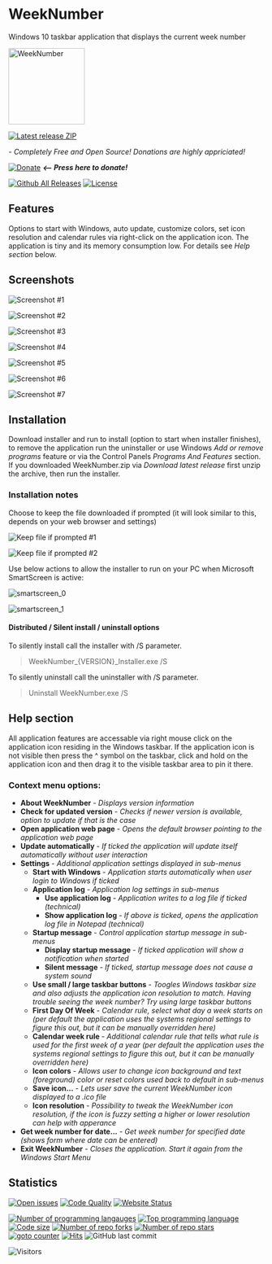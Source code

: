 # WeekNumber
Windows 10 taskbar application that displays the current week number

<img src="https://user-images.githubusercontent.com/2292809/120221521-d6a79580-c23e-11eb-99d1-be6210b43fcf.png" data-canonical-src="https://user-images.githubusercontent.com/2292809/120221521-d6a79580-c23e-11eb-99d1-be6210b43fcf.png" alt="WeekNumber" width="150" height="150" />

[![Latest release ZIP](https://img.shields.io/github/v/release/voltura/WeekNumber?label=download%20latest%20release&style=for-the-badge)](https://github.com/voltura/weeknumber/releases/latest/download/WeekNumber.zip)

*- Completely Free and Open Source! Donations are highly appriciated!*

[![Donate](https://img.shields.io/badge/donate_via-paypal_or_card-blue)](https://www.paypal.com/donate?hosted_button_id=7PN65YXN64DBG) _**<-- Press here to donate!**_

[![Github All Releases](https://img.shields.io/github/downloads/voltura/WeekNumber/total.svg)]()
[![License](https://img.shields.io/badge/licence-MIT-green)]()

## Features

Options to start with Windows, auto update, customize colors, set icon resolution and calendar rules via right-click on the application icon.
The application is tiny and its memory consumption low. For details see _Help section_ below.

## Screenshots
![Screenshot #1](https://user-images.githubusercontent.com/2292809/120904782-473f1f80-c64e-11eb-9256-c3d0ddab2124.png)

![Screenshot #2](https://user-images.githubusercontent.com/2292809/120904846-af8e0100-c64e-11eb-9fff-6725bbd4fce2.png)

![Screenshot #3](https://user-images.githubusercontent.com/2292809/120904877-e49a5380-c64e-11eb-80b5-c44d6f71fab6.png)

![Screenshot #4](https://user-images.githubusercontent.com/2292809/120904919-101d3e00-c64f-11eb-8c9d-323a2cd33807.png)

![Screenshot #5](https://user-images.githubusercontent.com/2292809/118048718-f4d74f80-b37c-11eb-8b36-211250ff25c5.png)

![Screenshot #6](https://user-images.githubusercontent.com/2292809/118050315-4e407e00-b37f-11eb-8ac9-17cc1a08aa08.png)

![Screenshot #7](https://user-images.githubusercontent.com/2292809/120905023-a5203700-c64f-11eb-8785-7d4557f2339e.png)

## Installation
Download installer and run to install (option to start when installer finishes), to remove the application run the uninstaller or use Windows *Add or remove programs* feature or via the Control Panels *Programs And Features* section. If you downloaded WeekNumber.zip via *Download latest release* first unzip the archive, then run the installer.

### Installation notes

Choose to keep the file downloaded if prompted (it will look similar to this, depends on your web browser and settings)

![Keep file if prompted #1](https://user-images.githubusercontent.com/2292809/120716901-fa7d0c80-c4c6-11eb-9232-f279f959f0a6.png)

![Keep file if prompted #2](https://user-images.githubusercontent.com/2292809/118524536-8c9eba00-b73e-11eb-9c6c-bc8defde0caa.png)

Use below actions to allow the installer to run on your PC when Microsoft SmartScreen is active:

![smartscreen_0](https://user-images.githubusercontent.com/2292809/120404034-c201f500-c345-11eb-9abd-670e927c4a36.png)

![smartscreen_1](https://user-images.githubusercontent.com/2292809/120404043-c4fce580-c345-11eb-945d-a5931bb5b721.png)


#### Distributed / Silent install / uninstall options

To silently install call the installer with /S parameter.
> WeekNumber_{VERSION}_Installer.exe /S

To silently uninstall call the uninstaller with /S parameter.
> Uninstall WeekNumber.exe /S

## Help section

All application features are accessable via right mouse click on the application icon residing in the Windows taskbar.
If the application icon is not visible then press the ^ symbol on the taskbar, click and hold on the application icon and then drag it to the visible taskbar area to pin it there.

### Context menu options:

- **About WeekNumber** - _Displays version information_
- **Check for updated version** - _Checks if newer version is available, option to update if that is the case_
- **Open application web page** - _Opens the default browser pointing to the application web page_
- **Update automatically** - _If ticked the application will update itself automatically without user interaction_
- **Settings** - _Additional application settings displayed in sub-menus_
   - **Start with Windows** - _Application starts automatically when user login to Windows if ticked_
   - **Application log** - _Application log settings in sub-menus_
      - **Use application log** - _Application writes to a log file if ticked (technical)_
      - **Show application log** - _If above is ticked, opens the application log file in Notepad (technical)_
   - **Startup message** - _Control application startup message in sub-menus_
      - **Display startup message** - _If ticked application will show a notification when started_
      - **Silent message** - _If ticked, startup message does not cause a system sound_
   - **Use small / large taskbar buttons** - _Toogles Windows taskbar size and also adjusts the application icon resolution to match. Having trouble seeing the week number? Try using large taskbar buttons_
   - **First Day Of Week** - _Calendar rule, select what day a week starts on (per default the application uses the systems regional settings to figure this out, but it can be manually overridden here)_
   - **Calendar week rule** - _Additional calendar rule that tells what rule is used for the first week of a year (per default the application uses the systems regional settings to figure this out, but it can be manually overridden here)_
   - **Icon colors** - _Allows user to change icon background and text (foreground) color or reset colors used back to default in sub-menus_
   - **Save icon...** - _Lets user save the current WeekNumber icon displayed to a .ico file_
   - **Icon resolution** - _Possibility to tweak the WeekNumber icon resolution, if the icon is fuzzy setting a higher or lower resolution can help with apperance_
- **Get week number for date...** - _Get week number for specified date (shows form where date can be entered)_
- **Exit WeekNumber** - _Closes the application. Start it again from the Windows Start Menu_

## Statistics

[![Open issues](https://img.shields.io/github/issues/voltura/WeekNumber)](https://github.com/voltura/WeekNumber/issues)
[![Code Quality](https://img.shields.io/github/workflow/status/voltura/WeekNumber/CodeQL)]()
[![Website Status](https://img.shields.io/website?url=https%3A%2F%2Fvoltura.github.io%2FWeekNumber%2F)]()

[![Number of programming langauges](https://img.shields.io/github/languages/count/voltura/WeekNumber)]()
[![Top programming language](https://img.shields.io/github/languages/top/voltura/WeekNumber)]()
[![Code size](https://img.shields.io/github/languages/code-size/voltura/WeekNumber)]()
[![Number of repo forks](https://img.shields.io/github/forks/voltura/WeekNumber)]()
[![Number of repo stars](https://img.shields.io/github/stars/voltura/WeekNumber)]()
[![goto counter](https://img.shields.io/github/search/voltura/WeekNumber/goto)]()
[![Hits](https://hits.seeyoufarm.com/api/count/incr/badge.svg?url=https%3A%2F%2Fgithub.com%2Fvoltura%2FWeekNumber%2Fhit-counter&count_bg=%2379C83D&title_bg=%23555555&icon=&icon_color=%23E7E7E7&title=hits&edge_flat=false)]()
![GitHub last commit](https://img.shields.io/github/last-commit/voltura/WeekNumber?color=red)

![Visitors](https://estruyf-github.azurewebsites.net/api/VisitorHit?user=volturaf&repo=WeekNumber&countColorcountColor&countColor=%235690f2)
